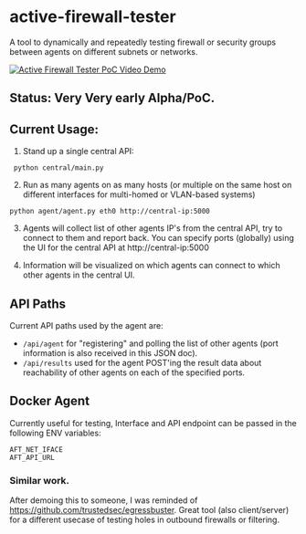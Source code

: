 # active-firewall-tester
A tool to dynamically and repeatedly testing firewall or security groups between agents on different subnets or networks.

[![Active Firewall Tester PoC Video Demo](https://img.youtube.com/vi/crRTELu4x8I/0.jpg)](https://www.youtube.com/watch?v=crRTELu4x8I)



## Status: Very Very early Alpha/PoC.

## Current Usage:

1. Stand up a single central API: 
```
 python central/main.py
 ```

 2. Run as many agents on as many hosts (or multiple on the same host on different interfaces for multi-homed or VLAN-based systems)

 ```
 python agent/agent.py eth0 http://central-ip:5000
 ```

 3. Agents will collect list of other agents IP's from the central API, try to connect to them and report back. You can specify ports (globally) using the UI for the central API at http://central-ip:5000

 4. Information will be visualized on which agents can connect to which other agents in the central UI.


## API Paths
Current API paths used by the agent are:
- `/api/agent` for "registering" and polling the list of other agents (port information is also received in this JSON doc).
- `/api/results` used for the agent POST'ing the result data about reachability of other agents on each of the specified ports.

## Docker Agent
Currently useful for testing, Interface and API endpoint can be passed in the following ENV variables:
```
AFT_NET_IFACE
AFT_API_URL
```

### Similar work.
After demoing this to someone, I was reminded of https://github.com/trustedsec/egressbuster. Great tool (also client/server) for a different usecase of testing holes in outbound firewalls or filtering.
